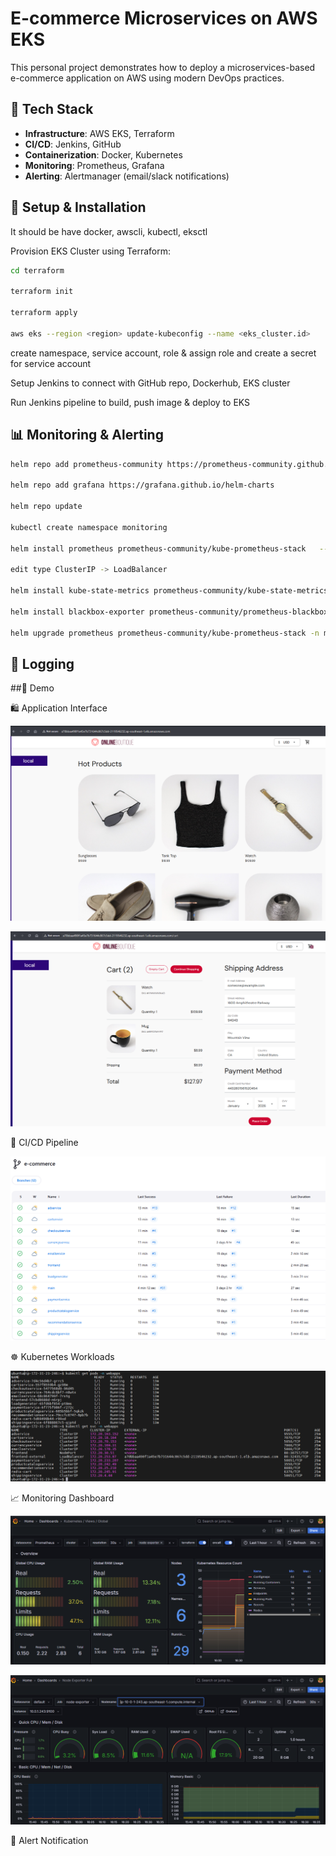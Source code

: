 # E-commerce Microservices on AWS EKS

This personal project demonstrates how to deploy a microservices-based e-commerce application on AWS using modern DevOps practices.

## 🚀 Tech Stack

- **Infrastructure**: AWS EKS, Terraform
- **CI/CD**: Jenkins, GitHub
- **Containerization**: Docker, Kubernetes
- **Monitoring**: Prometheus, Grafana
- **Alerting**: Alertmanager (email/slack notifications)

## 🔧 Setup & Installation

It should be have docker, awscli, kubectl, eksctl

Provision EKS Cluster using Terraform:

```bash
cd terraform

terraform init

terraform apply

aws eks --region <region> update-kubeconfig --name <eks_cluster.id>
```

create namespace, service account, role & assign role and create a secret for service account

Setup Jenkins to connect with GitHub repo, Dockerhub, EKS cluster

Run Jenkins pipeline to build, push image & deploy to EKS

## 📊 Monitoring & Alerting
```bash
helm repo add prometheus-community https://prometheus-community.github.io/helm-charts

helm repo add grafana https://grafana.github.io/helm-charts

helm repo update

kubectl create namespace monitoring

helm install prometheus prometheus-community/kube-prometheus-stack   --namespace monitoring

edit type ClusterIP -> LoadBalancer

helm install kube-state-metrics prometheus-community/kube-state-metrics --namespace monitoring

helm install blackbox-exporter prometheus-community/prometheus-blackbox-exporter   --namespace monitoring   --create-namespace   --set serviceMonitor.enabled=true   --set serviceMonitor.namespace=monitoring   --set serviceMonitor.additionalLabels.release=prometheus

helm upgrade prometheus prometheus-community/kube-prometheus-stack -n monitoring -f values.yaml
```

## 📄 Logging

##🎥 Demo

🛍️ Application Interface

![Screenshot homepage](/images/app_home.png)

![Screenshot cart](/images/order.png)

🔄 CI/CD Pipeline

![CI/CD Pipeline](/images/jenkins_pipeline.png)


☸️ Kubernetes Workloads

![kubernetes pod svc](/images/pod_svc.png)


📈 Monitoring Dashboard

![grafana cluster](/images/grafana_cluster.png)

![grafana node](/images/grafana_node.png)

🔔 Alert Notification

